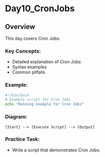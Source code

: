 # Day10_CronJobs

## Overview
This day covers Cron Jobs.

### Key Concepts:
- Detailed explanation of Cron Jobs
- Syntax examples
- Common pitfalls

### Example:
```bash
#!/bin/bash
# Example script for Cron Jobs
echo "Running example for Cron Jobs"
```

### Diagram:
```
[Start] --> [Execute Script] --> [Output]
```

### Practice Task:
- Write a script that demonstrates Cron Jobs.
